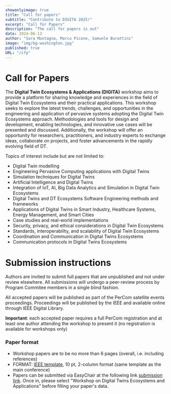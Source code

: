 ```yaml
---
showonlyimage: true
title: "Call for papers"
subtitle: "Contribute to DIGITA 2025!"
excerpt: "Call for Papers"
description: "The call for papers is out"
date: 2024-06-13
author: "Sara Montagna, Marco Picone, Samuele Burattini"
image: "img/bg-washington.jpg"
published: true
URL: "/cfp"
---
```


# Call for Papers
The **Digital Twin Ecosystems & Applications (DIGITA)** workshop aims to provide a platform for sharing
knowledge and experiences in the field of Digital Twin Ecosystems and their practical applications. This workshop
seeks to explore the latest trends, challenges, and opportunities in the engineering and application of pervasive systems adopting the Digital Twin
Ecosystems approach.
Methodologies and tools for design and development, enabling technologies, and innovative use cases
will be presented and discussed.
Additionally, the workshop will offer an opportunity for researchers, practitioners,
and industry experts to exchange ideas, collaborate on projects, and foster advancements in the rapidly evolving
field of DT.

Topics of interest include but are not limited to:

* Digital Twin modelling 
* Engineering Pervasive Computing applications with Digital Twins
* Simulation techniques for Digital Twins
* Artificial Intelligence and Digital Twins
* Integration of IoT, AI, Big Data Analytics and Simulation in Digital Twin Ecosystems
* Digital Twins and DT Ecosystems Software Engineering methods and frameworks
* Applications of Digital Twins in Smart Industry, Healthcare Systems, Energy Management, and Smart Cities
* Case studies and real-world implementations
* Security, privacy, and ethical considerations in Digital Twin Ecosystems
* Standards, interoperability, and scalability of Digital Twin Ecosystems
* Coordination and Communication in Digital Twins Ecosystems
* Communication protocols in Digital Twins Ecosystems



# Submission instructions

Authors are invited to submit full papers that are unpublished and not under review elsewhere. 
All submissions will undergo a peer-review process by Program Commitee members in a single blind fashion.

All accepted papers will be published as part of the PerCom satellite events proceedings. Proceedings will be published by the IEEE and available online through IEEE Digital Library. 

**Important**: each accepted paper requires a full PerCom registration and at least one author attending the workshop to present it (no registration is available for workshops only)

### Paper format

* Workshop papers are to be no more than 6 pages (overall, i.e. including references)
* FORMAT: [IEEE template](https://www.ieee.org/conferences/publishing/templates.html), 10 pt, 2-column format (same template as the main conference)
* Papers can be submitted via EasyChair at the following link [submission link](https://easychair.org/my/conference?conf=percom2025). Once in, please select "Workshop on Digital Twins Ecosystems and Applications" before filling your paper's data.

